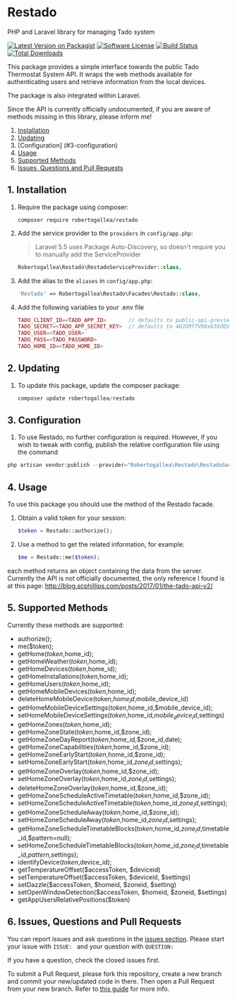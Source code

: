 # Restado
PHP and Laravel library for managing Tado system

[![Latest Version on Packagist](https://img.shields.io/packagist/v/robertogallea/restado.svg?style=flat-square)](https://packagist.org/packages/robertogallea/restado)
[![Software License](https://img.shields.io/badge/license-MIT-brightgreen.svg?style=flat-square)](LICENSE.md)
[![Build Status](https://img.shields.io/travis/jeroennoten/Laravel-AdminLTE/master.svg?style=flat-square)](https://travis-ci.org/jeroennoten/Laravel-AdminLTE)
[![Total Downloads](https://img.shields.io/packagist/dt/robertogallea/restado.svg?style=flat-square)](https://packagist.org/packages/robertogallea/restado)


This package provides a simple interface towards the public Tado Thermostat System API. It wraps the web methods available for authenticating users and retrieve information from the local devices. 

The package is also integrated within Laravel.

Since the API is currently officially undocumented, if you are aware of methods missing in this library, please inform me!


 1. [Installation](#1-installation)
 2. [Updating](#2-updating)
 3. [Configuration] (#3-configuration)
 4. [Usage](#4-usage)
 5. [Supported Methods](#5-supported-methods)
 6. [Issues, Questions and Pull Requests](#6-issues-questions-and-pull-requests)
 
 ## 1. Installation
 
 1. Require the package using composer:
 
     ```
     composer require robertogallea/restado
     ```
     
2. Add the service provider to the `providers` in `config/app.php`:

    > Laravel 5.5 uses Package Auto-Discovery, so doesn't require you to manually add the ServiceProvider

    ```php
    Robertogallea\Restado\RestadoServiceProvider::class,
    ```     
    
3. Add the alias to the `aliases` in `config/app.php`:
    
    ```php
    'Restado' => Robertogallea\Restado\Facades\Restado::class,    
    ```
    
4. Add the following variables to your .env file
    ```php
    TADO_CLIENT_ID=<TADO_APP_ID>       // defaults to public-api-preview
    TADO_SECRET=<TADO_APP_SECRET_KEY>  // defaults to 4HJGRffVR8xb3XdEUQpjgZ1VplJi6Xgw                                                      
    TADO_USER=<TADO_USER>
    TADO_PASS=<TADO_PASSWORD>
    TADO_HOME_ID=<TADO_HOME_ID>
    ```
    
    
## 2. Updating

1. To update this package,  update the composer package:

    ```php
    composer update robertogallea/restado
    ```    
    
## 3. Configuration
    
1. To use Restado, no further configuration is required. However, if you wish to tweak with config, publish the relative
 configuration file using the command

```php
php artisan vendor:publish --provider="Robertogallea\Restado\RestadoServiceProvider" --tag=config
```
    
## 4. Usage    
To use this package you should use the method of the Restado facade. 

1. Obtain a valid token for your session:

    ```php
    $token = Restado::authorize();
    ``` 
    
2. Use a method to get the related information, for example:
    
    ```php
    $me = Restado::me($token);
    ```     
    
each method returns an object containing the data from the server. Currently the API is not officially documented, the only reference I found is at this page: http://blog.scphillips.com/posts/2017/01/the-tado-api-v2/

 
## 5. Supported Methods
Currently these methods are supported:
- authorize();
- me($token);
- getHome($token,$home_id);
- getHomeWeather($token,$home_id);
- getHomeDevices($token,$home_id);
- getHomeInstallations($token,$home_id);
- getHomeUsers($token,$home_id);
- getHomeMobileDevices($token,$home_id);
- deleteHomeMobileDevice(token,$home_id,$mobile_device_id)
- getHomeMobileDeviceSettings($token,$home_id,$mobile_device_id);
- setHomeMobileDeviceSettings($token,$home_id,$mobile_device_id,$settings)
- getHomeZones($token,$home_id);
- getHomeZoneState($token,$home_id,$zone_id);
- getHomeZoneDayReport($token,$home_id,$zone_id,date);
- getHomeZoneCapabilities($token,$home_id,$zone_id);
- getHomeZoneEarlyStart($token,$home_id,$zone_id);
- setHomeZoneEarlyStart($token,$home_id,$zone_id,$settings);
- getHomeZoneOverlay($token,$home_id,$zone_id);
- setHomeZoneOverlay($token,$home_id,$zone_id,$settings);
- deleteHomeZoneOverlay($token,$home_id,$zone_id);
- getHomeZoneScheduleActiveTimetable($token,$home_id,$zone_id);
- setHomeZoneScheduleActiveTimetable($token,$home_id,$zone_id,$settings);
- getHomeZoneScheduleAway($token,$home_id,$zone_id);
- setHomeZoneScheduleAway($token,$home_id,$zone_id,$settings);
- getHomeZoneScheduleTimetableBlocks($token,$home_id,$zone_id,$timetable_id,$pattern=null);
- setHomeZoneScheduleTimetableBlocks($token,$home_id,$zone_id,$timetable_id,$pattern,$settings);
- identifyDevice($token,$device_id);        
- getTemperatureOffset($accessToken, $deviceid)
- setTemperatureOffset($accessToken, $deviceid, $settings)
- setDazzle($accessToken, $homeid, $zoneid, $setting)
- setOpenWindowDetection($accessToken, $homeid, $zoneid, $settings)
- getAppUsersRelativePositions($token)

## 6. Issues, Questions and Pull Requests

You can report issues and ask questions in the [issues section](https://github.com/robertogallea/restado/issues). Please start your issue with `ISSUE: ` and your question with `QUESTION: `

If you have a question, check the closed issues first.

To submit a Pull Request, please fork this repository, create a new branch and commit your new/updated code in there. Then open a Pull Request from your new branch. Refer to [this guide](https://help.github.com/articles/about-pull-requests/) for more info.
